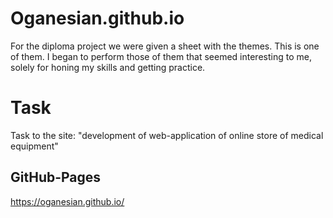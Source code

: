# Oganesian.github.io
For the diploma project we were given a sheet with the themes. This is one of them. I began to perform those of them that seemed interesting to me, solely for honing my skills and getting practice.

# Task
Task to the site: "development of web-application of online store of medical equipment"

## GitHub-Pages
https://oganesian.github.io/
